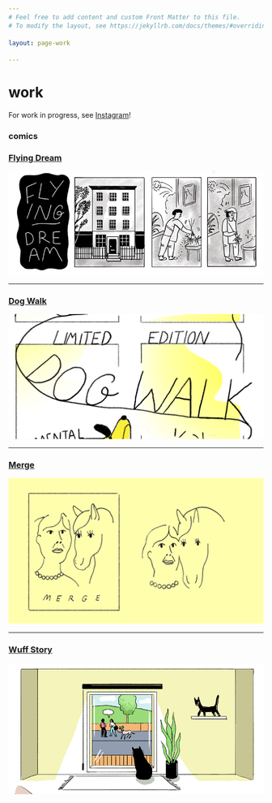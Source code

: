 ```yaml
---
# Feel free to add content and custom Front Matter to this file.
# To modify the layout, see https://jekyllrb.com/docs/themes/#overriding-theme-defaults

layout: page-work

---
```

# work

For work in progress, see [Instagram](http://instagram.com/rapturebird)!

### comics


### [Flying Dream](flying-dream)
![](images/thumb_fd.png)  

***

### [Dog Walk](dog-walk)
![](images/thumb_dogwalk.png)  

***

### [Merge](merge)
![](images/thumb_merge.png)  

***

### [Wuff Story](wuff-story)  
![](images/thumb_wuff.png)  
